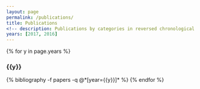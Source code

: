 ```yaml
---
layout: page
permalink: /publications/
title: Publications
<!-- description: Publications by categories in reversed chronological order. Generated by jekyll-scholar. -->
years: [2017, 2016]
---
```


{% for y in page.years %}
  <h3 class="year">{{y}}</h3>
  {% bibliography -f papers -q @*[year={{y}}]* %}
{% endfor %}
